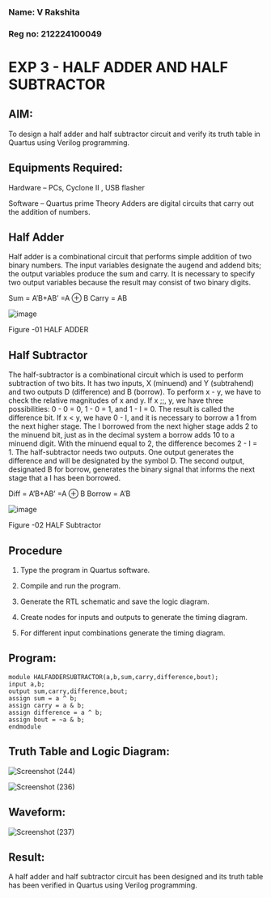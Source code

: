### Name: V Rakshita
### Reg no: 212224100049

# EXP 3 - HALF ADDER AND HALF SUBTRACTOR

## **AIM:**

To design a half adder and half subtractor circuit and verify its truth table in Quartus using Verilog programming.

## **Equipments Required:**

Hardware – PCs, Cyclone II , USB flasher 

Software – Quartus prime Theory Adders are digital circuits that carry out the addition of numbers.

## **Half Adder**

Half adder is a combinational circuit that performs simple addition of two binary numbers. The input variables designate the augend and addend bits; the output variables produce the sum and carry. It is necessary to specify two output variables because the result may consist of two binary digits.

Sum = A’B+AB’ =A ⊕ B Carry = AB

![image](https://github.com/naavaneetha/HALF_ADDER_SUBTRACTOR/assets/154305477/bd4a0b2c-cdbc-4184-ab08-81578f121e1f)

Figure -01 HALF ADDER

## **Half Subtractor**

The half-subtractor is a combinational circuit which is used to perform subtraction of two bits. It has two inputs, X (minuend) and Y (subtrahend) and two outputs D (difference) and B (borrow). To perform x - y, we have to check the relative magnitudes of x and y. If x ;;, y, we have three possibilities: 0 - 0 = 0, 1 - 0 = 1, and 1 - I = 0. The result is called the difference bit. If x < y, we have 0 - I, and it is necessary to borrow a 1 from the next higher stage. The I borrowed from the next higher stage adds 2 to the minuend bit, just as in the decimal system a borrow adds 10 to a minuend digit. With the minuend equal to 2, the difference becomes 2 - I = 1. The half-subtractor needs two outputs. One output generates the difference and will be designated by the symbol D. The second output, designated B for borrow, generates the binary signal that informs the next stage that a I has been borrowed. 

Diff = A’B+AB’ =A ⊕ B
Borrow = A’B

 ![image](https://github.com/naavaneetha/HALF_ADDER_SUBTRACTOR/assets/154305477/d76b099c-513f-4e7c-843a-e2fd028a531a)

Figure -02 HALF Subtractor

## **Procedure**

1.	Type the program in Quartus software.

2.	Compile and run the program.

3.	Generate the RTL schematic and save the logic diagram.

4.	Create nodes for inputs and outputs to generate the timing diagram.

5.	For different input combinations generate the timing diagram.


## **Program:**

```
module HALFADDERSUBTRACTOR(a,b,sum,carry,difference,bout);
input a,b;
output sum,carry,difference,bout;
assign sum = a ^ b;
assign carry = a & b;
assign difference = a ^ b;
assign bout = ~a & b;
endmodule
```

## **Truth Table and Logic Diagram:**

![Screenshot (244)](https://github.com/user-attachments/assets/42aba29b-2443-4091-aeb7-1d7d8e7cd8c1)

![Screenshot (236)](https://github.com/user-attachments/assets/64071c05-e733-4e44-a094-692b2ecc0da6)

## **Waveform:**
![Screenshot (237)](https://github.com/user-attachments/assets/759e80f8-d091-4f9f-b993-08afc3d14249)

## **Result:**
A half adder and half subtractor circuit has been designed and its truth table has been verified in Quartus using Verilog programming.
